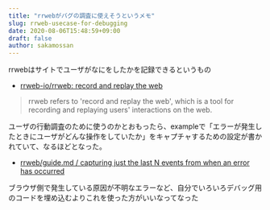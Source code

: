 ```yaml
---
title: "rrwebがバグの調査に使えそうというメモ"
slug: rrweb-usecase-for-debugging
date: 2020-08-06T15:48:59+09:00
draft: false
author: sakamossan
---
```


rrwebはサイトでユーザがなにをしたかを記録できるというもの

- [rrweb-io/rrweb: record and replay the web](https://github.com/rrweb-io/rrweb)

> rrweb refers to 'record and replay the web', which is a tool for recording and replaying users' interactions on the web.

ユーザの行動調査のために使うのかとおもったら、exampleで「エラーが発生したときにユーザがどんな操作をしていたか」をキャプチャするための設定が書かれていて、なるほどとなった。

- [rrweb/guide.md / capturing just the last N events from when an error has occurred](https://github.com/rrweb-io/rrweb/blob/master/guide.md#user-content-checkout)

ブラウザ側で発生している原因が不明なエラーなど、自分でいろいろデバッグ用のコードを埋め込むよりこれを使った方がいいなってなった
